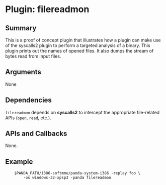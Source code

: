 Plugin: filereadmon
===========

Summary
-------

This is a proof of concept plugin that illustrates how a plugin can make use of
the syscalls2 plugin to perform a targeted analysis of a binary.  This plugin
prints out the names of opened files.  It also dumps the stream of bytes read
from input files.

Arguments
---------

None

Dependencies
------------

`filereadmon` depends on **syscalls2** to intercept the appropriate file-related APIs (`open`, `read`, etc.).

APIs and Callbacks
------------------

None.

Example
-------

```
    $PANDA_PATH/i386-softmmu/panda-system-i386 -replay foo \
        -os windows-32-xpsp3 -panda filereadmon
```
